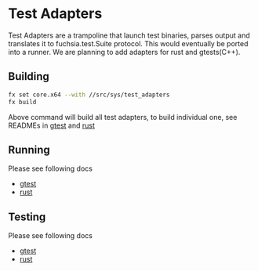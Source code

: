 
# Test Adapters

Test Adapters are a trampoline that launch test binaries, parses output and
translates it to fuchsia.test.Suite protocol. This would eventually be ported
into a runner. We are planning to add adapters for rust and gtests(C++).

## Building

```bash
fx set core.x64 --with //src/sys/test_adapters
fx build
```

Above command will build all test adapters, to build individual one, see READMEs
in [gtest](gtest/README.md) and [rust](rust/README.md)

## Running

Please see following docs

- [gtest](gtest/README.md)
- [rust](rust/README.md)

## Testing

Please see following docs

- [gtest](gtest/README.md)
- [rust](rust/README.md)
